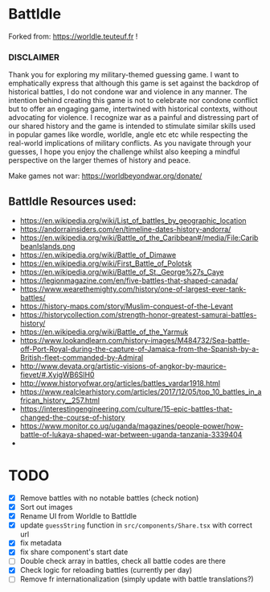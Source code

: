 # Batt**l**dle

Forked from: https://worldle.teuteuf.fr !

### DISCLAIMER

Thank you for exploring my military-themed guessing game. I want to emphatically express that although this game is set against the backdrop of historical battles, I do not condone war and violence in any manner. The intention behind creating this game is not to celebrate nor condone conflict but to offer an engaging game, intertwined with historical contexts, without advocating for violence. I recognize war as a painful and distressing part of our shared history and the game is intended to stimulate similar skills used in popular games like wordle, worldle, angle etc etc while respecting the real-world implications of military conflicts. As you navigate through your guesses, I hope you enjoy the challenge whilst also keeping a mindful perspective on the larger themes of history and peace.

Make games not war: https://worldbeyondwar.org/donate/

## Battldle Resources used:

- https://en.wikipedia.org/wiki/List_of_battles_by_geographic_location
- https://andorrainsiders.com/en/timeline-dates-history-andorra/
- https://en.wikipedia.org/wiki/Battle_of_the_Caribbean#/media/File:CaribbeanIslands.png
- https://en.wikipedia.org/wiki/Battle_of_Dimawe
- https://en.wikipedia.org/wiki/First_Battle_of_Polotsk
- https://en.wikipedia.org/wiki/Battle_of_St._George%27s_Caye
- https://legionmagazine.com/en/five-battles-that-shaped-canada/
- https://www.wearethemighty.com/history/one-of-largest-ever-tank-battles/
- https://history-maps.com/story/Muslim-conquest-of-the-Levant
- https://historycollection.com/strength-honor-greatest-samurai-battles-history/
- https://en.wikipedia.org/wiki/Battle_of_the_Yarmuk
- https://www.lookandlearn.com/history-images/M484732/Sea-battle-off-Port-Royal-during-the-capture-of-Jamaica-from-the-Spanish-by-a-British-fleet-commanded-by-Admiral
- http://www.devata.org/artistic-visions-of-angkor-by-maurice-fievet/#.XyigWB6SlH0
- http://www.historyofwar.org/articles/battles_vardar1918.html
- https://www.realclearhistory.com/articles/2017/12/05/top_10_battles_in_african_history__257.html
- https://interestingengineering.com/culture/15-epic-battles-that-changed-the-course-of-history
- https://www.monitor.co.ug/uganda/magazines/people-power/how-battle-of-lukaya-shaped-war-between-uganda-tanzania-3339404
-

# TODO

- [x] Remove battles with no notable battles (check notion)
- [x] Sort out images
- [x] Rename UI from Worldle to Battldle
- [x] update `guessString` function in `src/components/Share.tsx` with correct url
- [x] fix metadata
- [x] fix share component's start date
- [ ] Double check array in battles, check all battle codes are there
- [x] Check logic for reloading battles (currently per day)
- [ ] Remove fr internationalization (simply update with battle translations?)
